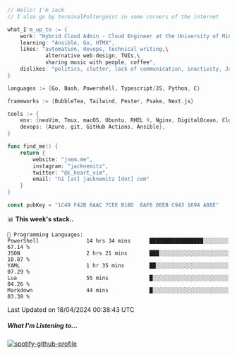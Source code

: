 ```go
// Hello! I'm Jack
// I also go by terminalPoltergeist in some corners of the internet

what_I'm_up_to := {
    work: "Hybrid Cloud Admin - Cloud Engineer at the University of Minnesota",
    learning: "Ansible, Go, HTMX",
    likes: "automation, devops, technical writing,\
            alternative web-design, TUIs,\
            sharing music with people, coffee",
    dislikes: "politics, clutter, lack of communication, inactivity, Java",
}

languages := {Go, Bash, Powershell, Typescript/JS, Python, C}

frameworks := {BubbleTea, Tailwind, Pester, Psake, Next.js}

tools := {
    env: {neoVim, Tmux, macOS, Ubuntu, RHEL 9, Nginx, DigitalOcean, Cloudflare},
    devops: {Azure, git, GitHub Actions, Ansible},
}

func find_me() {
    return {
        website: "jnem.me",
        instagram: "jacknemitz",
        twitter: "@i_heart_vim",
        email: "hi [at] jacknemitz [dot] com"
    }
}

const pubKey = "1C49 F42B 6AAC 7CEE B18D  EAF6 0EEB C943 1694 A88E"
```

<!--START_SECTION:waka-->
📊 **This week's stack..** 

```text
💬 Programming Languages: 
PowerShell               14 hrs 34 mins      █████████████████░░░░░░░░   67.14 % 
JSON                     2 hrs 21 mins       ███░░░░░░░░░░░░░░░░░░░░░░   10.87 % 
YAML                     1 hr 35 mins        ██░░░░░░░░░░░░░░░░░░░░░░░   07.29 % 
Lua                      55 mins             █░░░░░░░░░░░░░░░░░░░░░░░░   04.26 % 
Markdown                 44 mins             █░░░░░░░░░░░░░░░░░░░░░░░░   03.38 % 
```


 Last Updated on 18/04/2024 00:38:43 UTC
<!--END_SECTION:waka-->

##### What I'm Listening to...

[![spotify-github-profile](https://spotify-github-profile.vercel.app/api/view?uid=jack.nemitz&cover_image=true&show_offline=true&bar_color=53b14f&bar_color_cover=false&background_color=121212FF)](https://spotify-github-profile.vercel.app/api/view?uid=jack.nemitz&redirect=true)
